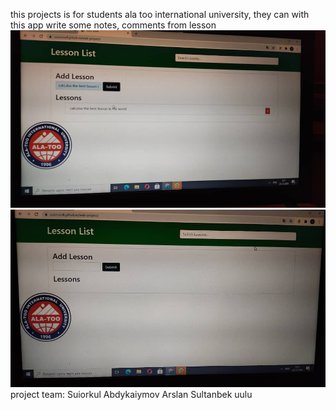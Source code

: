 this projects is for students ala too international university, they can with this app write some notes, comments from lesson
![alt tag](screenshots/1.jpeg )
![alt tag](screenshots/2.jpeg)
project team:
Suiorkul Abdykaiymov
Arslan Sultanbek uulu

